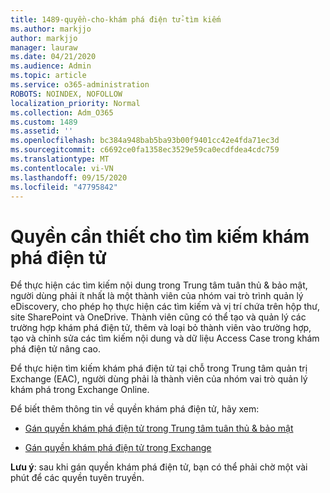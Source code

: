 ```yaml
---
title: 1489-quyền-cho-khám phá điện tử-tìm kiếm
ms.author: markjjo
author: markjjo
manager: lauraw
ms.date: 04/21/2020
ms.audience: Admin
ms.topic: article
ms.service: o365-administration
ROBOTS: NOINDEX, NOFOLLOW
localization_priority: Normal
ms.collection: Adm_O365
ms.custom: 1489
ms.assetid: ''
ms.openlocfilehash: bc384a948bab5ba93b00f9401cc42e4fda71ec3d
ms.sourcegitcommit: c6692ce0fa1358ec3529e59ca0ecdfdea4cdc759
ms.translationtype: MT
ms.contentlocale: vi-VN
ms.lasthandoff: 09/15/2020
ms.locfileid: "47795842"
---
```

# <a name="permissions-required-for-ediscovery-searches"></a>Quyền cần thiết cho tìm kiếm khám phá điện tử

Để thực hiện các tìm kiếm nội dung trong Trung tâm tuân thủ & bảo mật, người dùng phải ít nhất là một thành viên của nhóm vai trò trình quản lý eDiscovery, cho phép họ thực hiện các tìm kiếm và vị trí chứa trên hộp thư, site SharePoint và OneDrive. Thành viên cũng có thể tạo và quản lý các trường hợp khám phá điện tử, thêm và loại bỏ thành viên vào trường hợp, tạo và chỉnh sửa các tìm kiếm nội dung và dữ liệu Access Case trong khám phá điện tử nâng cao.

Để thực hiện tìm kiếm khám phá điện tử tại chỗ trong Trung tâm quản trị Exchange (EAC), người dùng phải là thành viên của nhóm vai trò quản lý khám phá trong Exchange Online.

Để biết thêm thông tin về quyền khám phá điện tử, hãy xem: 

- [Gán quyền khám phá điện tử trong Trung tâm tuân thủ & bảo mật](https://docs.microsoft.com/microsoft-365/compliance/assign-ediscovery-permissions)

- [Gán quyền khám phá điện tử trong Exchange](https://docs.microsoft.com/exchange/security-and-compliance/in-place-ediscovery/assign-ediscovery-permissions)

**Lưu ý**: sau khi gán quyền khám phá điện tử, bạn có thể phải chờ một vài phút để các quyền tuyên truyền.
